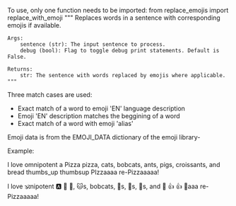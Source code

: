 To use, only one function needs to be imported:
from replace_emojis import replace_with_emoji
    """
    Replaces words in a sentence with corresponding emojis if available.

    Args:
        sentence (str): The input sentence to process.
        debug (bool): Flag to toggle debug print statements. Default is False.

    Returns:
        str: The sentence with words replaced by emojis where applicable.
    """

Three match cases are used:
- Exact match of a word to emoji 'EN' language description
- Emoji 'EN' description matches the beggining of a word
- Exact match of a word with emoji 'alias'

Emoji data is from the EMOJI_DATA dictionary of the emoji library-

Example:

I love omnipotent a Pizza pizza, cats, bobcats, ants, pigs, croissants, and bread thumbs_up thumbsup PIzzaaaa re-Pizzaaaaa!

I love 🕉️nipotent 🅰️ 🍕 🍕, 🐱s, bobcats, 🐜s, 🐷s, 🥐s, and 🍞 👍 👍 🍕aaa re-Pizzaaaaa!
